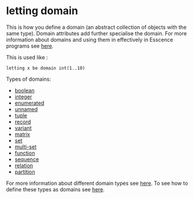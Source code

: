 # letting domain 

This is how you define a domain (an abstract collection of objects with the same type). Domain attributes add further specialise the domain.
For more information about domains and using them in effectively in Esscence programs see [here](
https://modref.github.io/papers/ModRef2021_ReformulatingEssenceRobustness.pdf).

This is used like :
```essence 
letting x be domain int(1..10) 
```
Types of domains:

- [boolean](https://github.com/conjure-cp/conjure/blob/main/docs/bits/type/L_bool.md)
- [integer](...)
- [enumerated](https://github.com/conjure-cp/conjure/blob/main/docs/bits/keyword/new_type_enum.md)
- [unnamed](...)
- [tuple](...)
- [record](...)
- [variant](...)
- [matrix](https://github.com/conjure-cp/conjure/blob/main/docs/bits/type/matrix.md)
- [set](...)
- [multi-set](...)
- [function](https://github.com/conjure-cp/conjure/blob/main/docs/bits/type/function.md)
- [sequence](...)
- [relation](...)
- [partition](...)


For more information about different domain types see [here](https://conjure.readthedocs.io/en/latest/essence.html).
To see how to define these types as domains see [here](https://github.com/conjure-cp/conjure/blob/main/docs/notebooks/letting_domain.ipynb).
